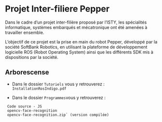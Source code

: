 # Projet Inter-filiere Pepper

Dans le cadre d’un projet inter-filière proposé par l’ISTY, les spécialités informatique, systèmes embarqués et mécatronique ont été amenées à travailler ensemble. 

L’objectif de ce projet est la prise en main du robot Pepper, développé par la société SoftBank Robotics, en utilisant la plateforme de développement logicielle ROS (Robot Operating System) ainsi que les différents SDK mis à dispositions par la société.

## Arborescense
- Dans le dossier  `Tutoriels` vous y retrouverez : 
  `InstallationRosIndigo.pdf` 
  
- Dans le dossier `Programmes`vous y retrouverez : 
``` 
 Code source - JS 
 opencv-face-recognition
 opencv-face-recognition.zip` (version compilée) 
 ```
